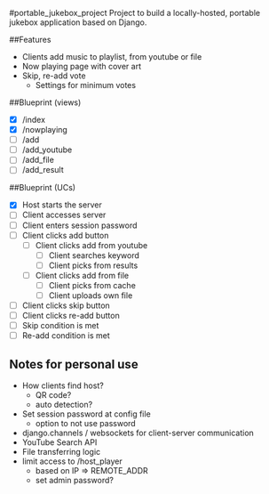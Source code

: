 #portable_jukebox_project
Project to build a locally-hosted, portable jukebox application based on Django.

##Features
- Clients add music to playlist, from youtube or file
- Now playing page with cover art
- Skip, re-add vote
    - Settings for minimum votes

##Blueprint (views)
- [x] /index
- [x] /nowplaying
- [ ] /add
- [ ] /add_youtube
- [ ] /add_file
- [ ] /add_result

##Blueprint (UCs)
- [x] Host starts the server
- [ ] Client accesses server
- [ ] Client enters session password
- [ ] Client clicks add button
    - [ ] Client clicks add from youtube
        - [ ] Client searches keyword
        - [ ] Client picks from results
    - [ ] Client clicks add from file
        - [ ] Client picks from cache
        - [ ] Client uploads own file
- [ ] Client clicks skip button
- [ ] Client clicks re-add button
- [ ] Skip condition is met
- [ ] Re-add condition is met

## Notes for personal use
- How clients find host?
    - QR code?
    - auto detection?
- Set session password at config file
    - option to not use password
- django.channels / websockets for client-server communication
- YouTube Search API
- File transferring logic
- limit access to /host_player
    - based on IP => REMOTE_ADDR
    - set admin password?
